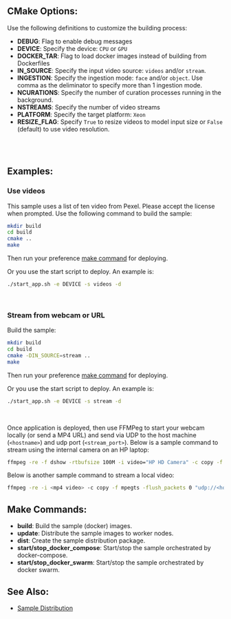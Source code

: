 
## CMake Options:

Use the following definitions to customize the building process:
- **DEBUG**: Flag to enable debug messages
- **DEVICE**: Specify the device: `CPU` or `GPU`
- **DOCKER_TAR**: Flag to load docker images instead of building from Dockerfiles
- **IN_SOURCE**: Specify the input video source: `videos` and/or `stream`.
    <!-- Use comma as the deliminator to specify more than 1 source. -->
- **INGESTION**: Specify the ingestion mode: `face` and/or `object`. Use comma as the deliminator to specify more than 1 ingestion mode.
- **NCURATIONS**: Specify the number of curation processes running in the background.
- **NSTREAMS**: Specify the number of video streams
- **PLATFORM**: Specify the target platform: `Xeon`
- **RESIZE_FLAG**: Specify `True` to resize videos to model input size or `False` (default) to use video resolution.
<!-- - **REGISTRY**: Name of private registry to push image. If registry secret is available, update `imagePullSecrets` field in [frontend.yaml.m4](../deployment/kubernetes/frontend.yaml.m4), [video_stream.yaml.m4](../deployment/kubernetes/video_stream.yaml.m4), and/or [video.yaml.m4](../deployment/kubernetes/video.yaml.m4) for Kubernetes. `docker login` may be necessary. -->
<br>

<!-- ***Optimizations for sharing host with other applications:*** -->
<!-- The following optimizations are helpful if running other applications on the same host.
- [Assigning CPU resources](https://kubernetes.io/docs/tasks/configure-pod-container/assign-cpu-resource/) is helpful in this case. In this sample, we specify a CPU request for the ingest container by including the resources:requests field in the container resource manifest. Remove the following from [frontend.yaml.m4](../deployment/kubernetes/frontend.yaml.m4) under configurations for ingest container to disable this feature or modify as needed.
    ```JSON
    resources:
        requests:
            cpu: "1"
    ``` -->
<!-- - **NCPU**: Use `NCPU` in your cmake command to specify number of CPU cores for Ingestion. The ingest pool will run on randomly selected CPUs. Similar to `taskset` on Linux. -->
<br>

## Examples:
### Use videos
This sample uses a list of ten video from Pexel.  Please accept the license when prompted.  Use the following command to build the sample:
```bash
mkdir build
cd build
cmake ..
make
```
Then run your preference [make command](#make-commands)  for deploying.

Or you use the start script to deploy. An example is:
```bash
./start_app.sh -e DEVICE -s videos -d
```
<br>

### Stream from webcam or URL
Build the sample:
```bash
mkdir build
cd build
cmake -DIN_SOURCE=stream ..
make
```
Then run your preference [make command](#make-commands) for deploying.

Or you use the start script to deploy. An example is:
```bash
./start_app.sh -e DEVICE -s stream -d
```
<br>


Once application is deployed, then use FFMPeg to start your webcam locally (or send a MP4 URL) and send via UDP to the host machine (`<hostname>`) and udp port (`<stream_port>`).
Below is a sample command to stream using the internal camera on an HP laptop:
```bash
ffmpeg -re -f dshow -rtbufsize 100M -i video="HP HD Camera" -c copy -f mpegts -flush_packets 0 udp://<hostname>:<stream_port>?pkt_size=18800
```

Below is another sample command to stream a local video:
```bash
ffmpeg -re -i <mp4 video> -c copy -f mpegts -flush_packets 0 "udp://<hostname>:<stream_port>?pkt_size=18800"
```


## Make Commands:

- **build**: Build the sample (docker) images.
- **update**: Distribute the sample images to worker nodes.
- **dist**: Create the sample distribution package.
- **start/stop_docker_compose**: Start/stop the sample orchestrated by docker-compose.
- **start/stop_docker_swarm**: Start/stop the sample orchestrated by docker swarm.
<!-- - **start/stop_kubernetes**: Start/stop the sample orchestrated by Kubernetes. -->

## See Also:

- [Sample Distribution](dist.md)

